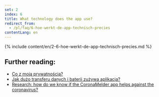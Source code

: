 ```yaml
---
set: 2
index: 6
title: What technology does the app use?
redirect_from: 
  - /pl/faq/6-hoe-werkt-de-app-technisch-precies
contentLang: en
---
```

{% include content/en/2-6-hoe-werkt-de-app-technisch-precies.md %}

## Further reading:

- [Co z moją prywatnością?](/{{page.lang}}/faq/2-8-hoe-zit-het-met-mijn-privacy)
- [Jak dużo transferu danych i baterii zużywa aplikacja?](/{{page.lang}}/faq/2-2-hoeveel-data-en-stroom-gebruikt-de-app)
- [Research: how do we know if the CoronaMelder app helps against the coronavirus?](/{{page.lang}}/faq/3-1-onderzoek-hoe-weten-we-of-coronamelder-helpt-tegen-corona)


